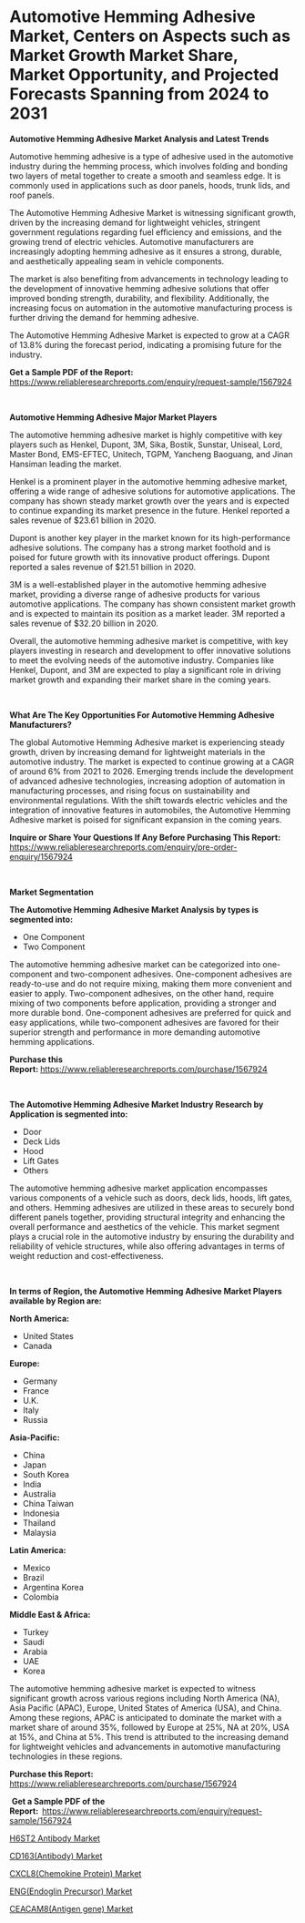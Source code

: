 <p><h1>Automotive Hemming Adhesive Market, Centers on Aspects such as Market Growth Market Share, Market Opportunity, and Projected Forecasts Spanning from 2024 to 2031</h1></p><p><strong>Automotive Hemming Adhesive Market Analysis and Latest Trends</strong></p>
<p><p>Automotive hemming adhesive is a type of adhesive used in the automotive industry during the hemming process, which involves folding and bonding two layers of metal together to create a smooth and seamless edge. It is commonly used in applications such as door panels, hoods, trunk lids, and roof panels. </p><p>The Automotive Hemming Adhesive Market is witnessing significant growth, driven by the increasing demand for lightweight vehicles, stringent government regulations regarding fuel efficiency and emissions, and the growing trend of electric vehicles. Automotive manufacturers are increasingly adopting hemming adhesive as it ensures a strong, durable, and aesthetically appealing seam in vehicle components.</p><p>The market is also benefiting from advancements in technology leading to the development of innovative hemming adhesive solutions that offer improved bonding strength, durability, and flexibility. Additionally, the increasing focus on automation in the automotive manufacturing process is further driving the demand for hemming adhesive.</p><p>The Automotive Hemming Adhesive Market is expected to grow at a CAGR of 13.8% during the forecast period, indicating a promising future for the industry.</p></p>
<p><strong>Get a Sample PDF of the Report:&nbsp;</strong> <a href="https://www.reliableresearchreports.com/enquiry/request-sample/1567924">https://www.reliableresearchreports.com/enquiry/request-sample/1567924</a></p>
<p>&nbsp;</p>
<p><strong>Automotive Hemming Adhesive Major Market Players</strong></p>
<p><p>The automotive hemming adhesive market is highly competitive with key players such as Henkel, Dupont, 3M, Sika, Bostik, Sunstar, Uniseal, Lord, Master Bond, EMS-EFTEC, Unitech, TGPM, Yancheng Baoguang, and Jinan Hansiman leading the market. </p><p>Henkel is a prominent player in the automotive hemming adhesive market, offering a wide range of adhesive solutions for automotive applications. The company has shown steady market growth over the years and is expected to continue expanding its market presence in the future. Henkel reported a sales revenue of $23.61 billion in 2020.</p><p>Dupont is another key player in the market known for its high-performance adhesive solutions. The company has a strong market foothold and is poised for future growth with its innovative product offerings. Dupont reported a sales revenue of $21.51 billion in 2020.</p><p>3M is a well-established player in the automotive hemming adhesive market, providing a diverse range of adhesive products for various automotive applications. The company has shown consistent market growth and is expected to maintain its position as a market leader. 3M reported a sales revenue of $32.20 billion in 2020.</p><p>Overall, the automotive hemming adhesive market is competitive, with key players investing in research and development to offer innovative solutions to meet the evolving needs of the automotive industry. Companies like Henkel, Dupont, and 3M are expected to play a significant role in driving market growth and expanding their market share in the coming years.</p></p>
<p>&nbsp;</p>
<p><strong>What Are The Key Opportunities For Automotive Hemming Adhesive Manufacturers?</strong></p>
<p><p>The global Automotive Hemming Adhesive market is experiencing steady growth, driven by increasing demand for lightweight materials in the automotive industry. The market is expected to continue growing at a CAGR of around 6% from 2021 to 2026. Emerging trends include the development of advanced adhesive technologies, increasing adoption of automation in manufacturing processes, and rising focus on sustainability and environmental regulations. With the shift towards electric vehicles and the integration of innovative features in automobiles, the Automotive Hemming Adhesive market is poised for significant expansion in the coming years.</p></p>
<p><strong>Inquire or Share Your Questions If Any Before Purchasing This Report:</strong> <a href="https://www.reliableresearchreports.com/enquiry/pre-order-enquiry/1567924">https://www.reliableresearchreports.com/enquiry/pre-order-enquiry/1567924</a></p>
<p>&nbsp;</p>
<p><strong>Market Segmentation</strong></p>
<p><strong>The Automotive Hemming Adhesive Market Analysis by types is segmented into:</strong></p>
<p><ul><li>One Component</li><li>Two Component</li></ul></p>
<p><p>The automotive hemming adhesive market can be categorized into one-component and two-component adhesives. One-component adhesives are ready-to-use and do not require mixing, making them more convenient and easier to apply. Two-component adhesives, on the other hand, require mixing of two components before application, providing a stronger and more durable bond. One-component adhesives are preferred for quick and easy applications, while two-component adhesives are favored for their superior strength and performance in more demanding automotive hemming applications.</p></p>
<p><strong>Purchase this Report:&nbsp;</strong><a href="https://www.reliableresearchreports.com/purchase/1567924">https://www.reliableresearchreports.com/purchase/1567924</a></p>
<p>&nbsp;</p>
<p><strong>The Automotive Hemming Adhesive Market Industry Research by Application is segmented into:</strong></p>
<p><ul><li>Door</li><li>Deck Lids</li><li>Hood</li><li>Lift Gates</li><li>Others</li></ul></p>
<p><p>The automotive hemming adhesive market application encompasses various components of a vehicle such as doors, deck lids, hoods, lift gates, and others. Hemming adhesives are utilized in these areas to securely bond different panels together, providing structural integrity and enhancing the overall performance and aesthetics of the vehicle. This market segment plays a crucial role in the automotive industry by ensuring the durability and reliability of vehicle structures, while also offering advantages in terms of weight reduction and cost-effectiveness.</p></p>
<p>&nbsp;</p>
<p><strong>In terms of Region, the Automotive Hemming Adhesive Market Players available by Region are:</strong></p>
<p>
    <p> <strong> North America: </strong>
        <ul>
            <li>United States</li>
            <li>Canada</li>
        </ul>
        </p> 
    <p> <strong> Europe: </strong>
        <ul>
            <li>Germany</li>
            <li>France</li>
            <li>U.K.</li>
            <li>Italy</li>
            <li>Russia</li>
        </ul>
        </p> 
    <p> <strong> Asia-Pacific: </strong>
        <ul>
            <li>China</li>
            <li>Japan</li>
            <li>South Korea</li>
            <li>India</li>
            <li>Australia</li>
            <li>China Taiwan</li>
            <li>Indonesia</li>
            <li>Thailand</li>
            <li>Malaysia</li>
        </ul>
        </p> 
    <p> <strong> Latin America: </strong>
        <ul>
            <li>Mexico</li>
            <li>Brazil</li>
            <li>Argentina Korea</li>
            <li>Colombia</li>
        </ul>
        </p> 
    <p> <strong> Middle East & Africa: </strong>
        <ul>
            <li>Turkey</li>
            <li>Saudi</li>
            <li>Arabia</li>
            <li>UAE</li>
            <li>Korea</li>
        </ul>
    </p>
    </p>
<p><p>The automotive hemming adhesive market is expected to witness significant growth across various regions including North America (NA), Asia Pacific (APAC), Europe, United States of America (USA), and China. Among these regions, APAC is anticipated to dominate the market with a market share of around 35%, followed by Europe at 25%, NA at 20%, USA at 15%, and China at 5%. This trend is attributed to the increasing demand for lightweight vehicles and advancements in automotive manufacturing technologies in these regions.</p></p>
<p><strong>Purchase this Report: </strong><a href="https://www.reliableresearchreports.com/purchase/1567924">https://www.reliableresearchreports.com/purchase/1567924</a></p>
<p>&nbsp;<strong>Get a Sample PDF of the Report:&nbsp;&nbsp;</strong><a href="https://www.reliableresearchreports.com/enquiry/request-sample/1567924">https://www.reliableresearchreports.com/enquiry/request-sample/1567924</a></p>
<p><strong></strong></p>
<p><p><a href="https://medium.com/@paulbryant18/h6st2-antibody-market-size-reveals-the-best-marketing-channels-in-global-industry-f2ba918bffa6">H6ST2 Antibody Market</a></p><p><a href="https://medium.com/@paulbryant18/cd163-antibody-market-research-report-its-history-and-forecast-2024-to-2031-5015deadbb69">CD163(Antibody) Market</a></p><p><a href="https://medium.com/@paulbryant18/cxcl8-chemokine-protein-market-furnishes-information-on-market-share-market-trends-and-market-bcd4662756b9">CXCL8(Chemokine Protein) Market</a></p><p><a href="https://medium.com/@paulbryant18/eng-endoglin-precursor-nbsp-market-focuses-on-market-share-size-and-projected-forecast-till-2031-175251130ff2">ENG(Endoglin Precursor) Market</a></p><p><a href="https://medium.com/@paulbryant18/ceacam8-antigen-gene-market-analysis-and-sze-forecasted-for-period-from-2024-to-2031-e804c7ac8e69">CEACAM8(Antigen gene) Market</a></p></p>